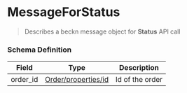 MessageForStatus
=======

>Describes a beckn message object for **Status** API call

### Schema Definition


|**Field**|**Type**|**Description**|
|---------|--------|---------------|
|order_id| [Order/properties/id](/Core/Latest/02_Schemas/order) | Id of the order